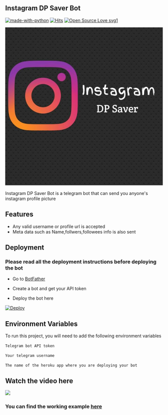 ## Instagram DP Saver Bot

[![made-with-python](https://img.shields.io/badge/Made%20with-Python-1f425f.svg)](https://www.python.org/) [![Hits](https://hits.seeyoufarm.com/api/count/incr/badge.svg?url=https%3A%2F%2Fgithub.com%2Fanishgowda21%2FInstagram_DP_Saver_Bot&count_bg=%237268DF&title_bg=%23555555&icon=instagram.svg&icon_color=%23E7E7E7&title=hits&edge_flat=false)](https://hits.seeyoufarm.com) [![Open Source Love svg1](https://badges.frapsoft.com/os/v1/open-source.svg?v=103)](https://github.com/ellerbrock/open-source-badges/)

![Logo](https://github.com/phantom2152/picsforpros/raw/main/photo_2021-08-29_20-24-02.jpg)

Instagram DP Saver Bot is a telegram bot that can send you anyone's instagram profile picture

## Features

- Any valid username or profile url is accepted
- Meta data such as Name,follwers,followees info is also sent

## Deployment

### Please read all the deployment instructions before deploying the bot

- Go to [BotFather](https://telegram.dog/BotFather)

- Create a bot and get your API token

- Deploy the bot here

[![Deploy](https://www.herokucdn.com/deploy/button.svg)](https://dashboard.heroku.com/new?template=https://github.com/mkbots4/Instagram_DP_Saver_Bot.git)

## Environment Variables

To run this project, you will need to add the following environment variables

`Telegram bot API token`

`Your telegram username`

`The name of the heroku app where you are deploying your bot`

## Watch the video here

<a href = "https://youtu.be/lLRP9j_VizM"><img src="https://raw.githubusercontent.com/anishgowda21/SVG_for_README/main/youtube-minimal-icon-1.svg" width="100px"></a>

### You can find the working example [here](https://telegram.dog/insta_dp_saver_bot)
